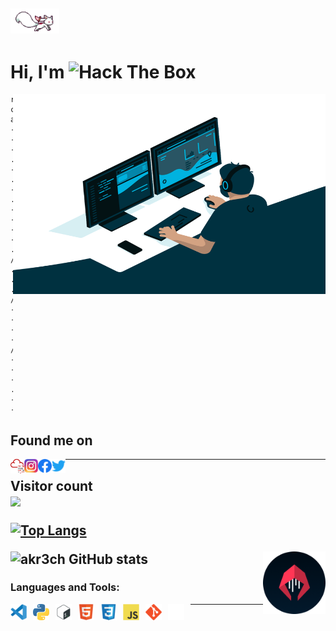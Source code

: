 ## <img height="40" src="/icons/kyubey.gif"/>
# Hi, I'm <img src="http://www.hackthebox.eu/badge/image/677144" alt="Hack The Box">

<img align="right" alt="GIF" src="/icons/code.gif?raw=true" width="500" height="320" />

```
root@bughunt3r:~# cat about.txt
--- .--. .. -. .. --- -. ... / .- .-. . / -- -.-- / --- .-- -.
```



## Found me on 
<a href="https://tryhackme.com/p/akrecH">
  <img align="left" alt="TryHackMe" width="22px" src="/icons/tryhackme.png" />
</a>
<a href="https://www.instagram.com/a_k_r_e_c_h/">
  <img align="left" alt="akrech's Instagram" width="22px" src="/icons/instagram.png" />
</a>
<a href="https://facebook.com/itz.a.k.r.e.c.h">
  <img align="left" alt="akrech's facebook" width="22px" src="/icons/facebook.svg" />
</a>
<a href="https://twitter.com/a_k_r_e_c_H">
  <img align="left" alt="akrecH | Twitter" width="22px" src="/icons/twitter.svg" />
</a>

--------------------------
<p align="left"> 
  <h2>Visitor count<br>
  <img src="https://profile-counter.glitch.me/akr3ch/count.svg" />
</p>


[![Top Langs](https://github-readme-stats.vercel.app/api/top-langs/?username=akr3ch&layout=compact)](https://github.com/akr3ch/github-readme-stats)

<a href="http://akrech.xyz">
  <img align="right" alt="Wicker" width="100px" src="/icons/icon-hacker.png" />
</a>

![akr3ch GitHub stats](https://github-readme-stats.vercel.app/api?username=akr3ch&show_icons=true&theme=radical)

### Languages and Tools:

<img align="left" alt="Visual Studio Code" width="26px" src="/icons/vs-code.svg" style="padding-right:10px;" />
<img align="left" alt="Python" width="26px" src="/icons/python.png" style="padding-right:10px;" />
<img align="left" alt="Bash" width="26px" src="/icons/shell.png" style="padding-right:10px;" />
<img align="left" alt="HTML5" width="26px" src="/icons/html5.svg" style="padding-right:10px;" />
<img align="left" alt="CSS3" width="26px" src="/icons/css3.svg" style="padding-right:10px;" />
<img align="left" alt="JavaScript" width="26px" src="/icons/js.svg" style="padding-right:10px;" />
<img align="left" alt="Git" width="26px" src="/icons/git.svg" style="padding-right:10px;" />
<img align="left" alt="GitHub" width="26px" src="/icons/github.png" style="padding-right:10px;" />


---------------




